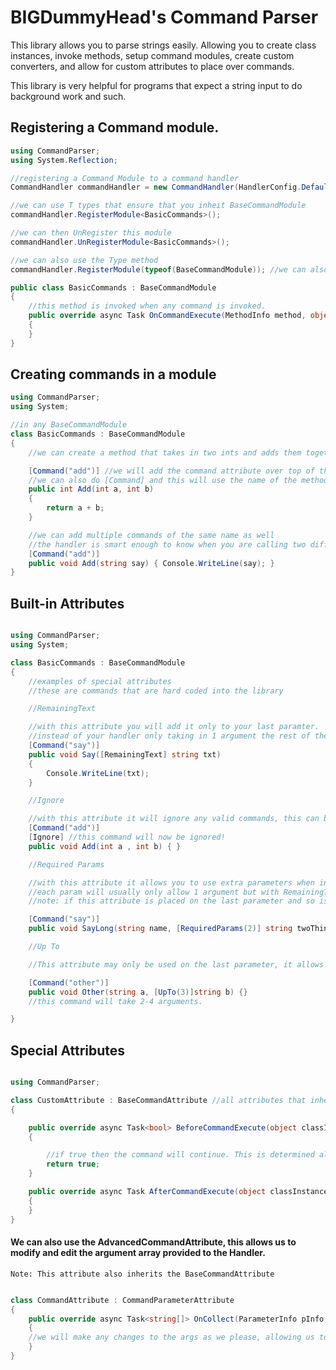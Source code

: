 # BIGDummyHead's Command Parser

This library allows you to parse strings easily. Allowing you to create class instances, invoke methods, setup command modules, create custom converters, and allow for custom attributes to place over commands.

This library is very helpful for programs that expect a string input to do background work and such.


## Registering a Command module.


```csharp
using CommandParser;
using System.Reflection;

//registering a Command Module to a command handler
CommandHandler commandHandler = new CommandHandler(HandlerConfig.Default);

//we can use T types that ensure that you inheit BaseCommandModule
commandHandler.RegisterModule<BasicCommands>();

//we can then UnRegister this module
commandHandler.UnRegisterModule<BasicCommands>();

//we can also use the Type method
commandHandler.RegisterModule(typeof(BaseCommandModule)); //we can also do this with the UnRegisterModule method.

public class BasicCommands : BaseCommandModule
{
    //this method is invoked when any command is invoked.
    public override async Task OnCommandExecute(MethodInfo method, object instance, object[] invokes, object returnInstance)
    {
    }
}
```

## Creating commands in a module

```csharp
using CommandParser;
using System;

//in any BaseCommandModule
class BasicCommands : BaseCommandModule
{
    //we can create a method that takes in two ints and adds them together

    [Command("add")] //we will add the command attribute over top of this method for the registration
    //we can also do [Command] and this will use the name of the method and not a custom name
    public int Add(int a, int b)
    {
        return a + b;
    }

    //we can add multiple commands of the same name as well
    //the handler is smart enough to know when you are calling two different commands.
    [Command("add")]
    public void Add(string say) { Console.WriteLine(say); }
}
```

## Built-in Attributes

```csharp

using CommandParser;
using System;

class BasicCommands : BaseCommandModule
{
    //examples of special attributes
    //these are commands that are hard coded into the library

    //RemainingText

    //with this attribute you will add it only to your last paramter.
    //instead of your handler only taking in 1 argument the rest of the string will be used for the command
    [Command("say")]
    public void Say([RemainingText] string txt)
    {
        Console.WriteLine(txt);
    }

    //Ignore

    //with this attribute it will ignore any valid commands, this can be used for source control and other things.
    [Command("add")]
    [Ignore] //this command will now be ignored!
    public void Add(int a , int b) { }

    //Required Params

    //with this attribute it allows you to use extra parameters when invoking, this attribute can be placed on any parameter
    //each param will usually only allow 1 argument but with RemainingText or RequiredParam we can change this
    //note: if this attribute is placed on the last parameter and so is RemainingText, then required param will be chosen.

    [Command("say")]
    public void SayLong(string name, [RequiredParams(2)] string twoThing, [RequiredParams(3)] string threeThing) { } //therefore this command will take 6 total arguments.

    //Up To

    //This attribute may only be used on the last parameter, it allows you to provide extra but not necessary arguments.

    [Command("other")]
    public void Other(string a, [UpTo(3)]string b) {}
    //this command will take 2-4 arguments.

}

```

## Special Attributes

```csharp

using CommandParser;

class CustomAttribute : BaseCommandAttribute //all attributes that inherit this are collected by the handler.
{

    public override async Task<bool> BeforeCommandExecute(object classInstance, object[] methodParams)
    {

        //if true then the command will continue. This is determined also with the HandlerConfig.ByPopularVote
        return true;
    }

    public override async Task AfterCommandExecute(object classInstance, object[] methodParams, object returnInstance)
    {
    }
}

```

#### We can also use the AdvancedCommandAttribute, this allows us to modify and edit the argument array provided to the Handler.
`Note: This attribute also inherits the BaseCommandAttribute`

```csharp

class CommandAttribute : CommandParameterAttribute
{
    public override async Task<string[]> OnCollect(ParameterInfo pInfo, string[] args, ParameterInfo[] parameters)
    {
	//we will make any changes to the args as we please, allowing us to modify the handler before it selects an appropriate method!
    }
}

```
